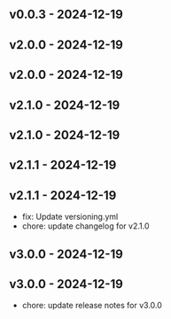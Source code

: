 ## v0.0.3 - 2024-12-19

## v2.0.0 - 2024-12-19

## v2.0.0 - 2024-12-19

## v2.1.0 - 2024-12-19

## v2.1.0 - 2024-12-19

## v2.1.1 - 2024-12-19

## v2.1.1 - 2024-12-19
* fix: Update versioning.yml
* chore: update changelog for v2.1.0
## v3.0.0 - 2024-12-19

## v3.0.0 - 2024-12-19
* chore: update release notes for v3.0.0
